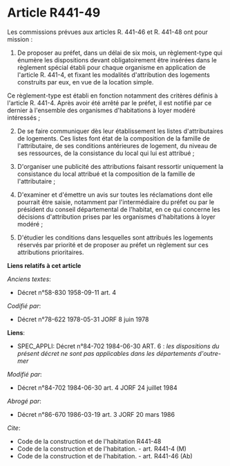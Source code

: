 # Article R441-49

Les commissions prévues aux articles R. 441-46 et R. 441-48 ont pour mission :

1. De proposer au préfet, dans un délai de six mois, un règlement-type qui énumère les dispositions devant obligatoirement
être insérées dans le règlement spécial établi pour chaque organisme en application de l'article R. 441-4, et fixant les
modalités d'attribution des logements construits par eux, en vue de la location simple.

Ce règlement-type est établi en fonction notamment des critères définis à l'article R. 441-4. Après avoir été arrêté par le
préfet, il est notifié par ce dernier à l'ensemble des organismes d'habitations à loyer modéré intéressés ;

2. De se faire communiquer dès leur établissement les listes d'attributaires de logements. Ces listes font état de la
composition de la famille de l'attributaire, de ses conditions antérieures de logement, du niveau de ses ressources, de la
consistance du local qui lui est attribué ;

3. D'organiser une publicité des attributions faisant ressortir uniquement la consistance du local attribué et la composition
de la famille de l'attributaire ;

4. D'examiner et d'émettre un avis sur toutes les réclamations dont elle pourrait être saisie, notamment par l'intermédiaire
du préfet ou par le président du conseil départemental de l'habitat, en ce qui concerne les décisions d'attribution prises
par les organismes d'habitations à loyer modéré ;

5. D'étudier les conditions dans lesquelles sont attribués les logements réservés par priorité et de proposer au préfet un
règlement sur ces attributions prioritaires.

**Liens relatifs à cet article**

_Anciens textes_:

  - Décret n°58-830 1958-09-11 art. 4

_Codifié par_:

  - Décret n°78-622 1978-05-31 JORF 8 juin 1978

**Liens**:

  - SPEC_APPLI: Décret n°84-702 1984-06-30 ART. 6 : *les dispositions du présent décret ne sont pas applicables dans les départements d'outre-mer*

_Modifié par_:

  - Décret n°84-702 1984-06-30 art. 4 JORF 24 juillet 1984

_Abrogé par_:

  - Décret n°86-670 1986-03-19 art. 3 JORF 20 mars 1986

_Cite_:

  - Code de la construction et de l'habitation R441-48
  - Code de la construction et de l'habitation. - art. R441-4 (M)
  - Code de la construction et de l'habitation. - art. R441-46 (Ab)
